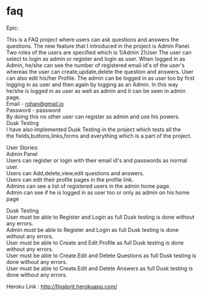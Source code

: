 # faq

Epic:

This is a FAQ project where users can ask questions and answers the 
questions. The new feature that I introduced in the project is Admin Panel.
Two roles of the users are specified which is 
1)Admin
2)User
The user can select to login as admin or register and login as user.
When logged in as Admin, he/she can see the number of registered email
id's of the user's whereas the user can create,update,delete the question 
and answers. User can also edit his/her Profile.
The admin can be logged in as user too by first logging in as user and then again by logging as
an Admin. In this way he/she is logged in as user as well as admin and it can be seen in admin page.                                                                                               
Email - rohan@gmail.io                                                                                                          
Password - password                                                                         
By doing this no other user can register as admin and use his powers.                          
Dusk Testing                                                                                  
I have also implemented Dusk Testing in the project which tests all the                        
the fields,buttons,links,forms and everything which is a part of the project.             

User Stories:                                                                        
Admin Panel                                                                                            
Users can register or login with their email id's and passwords as normal user.               
Users can Add,delete,view,edit questions and answers.                                         
Users can edit their profile pages in the profile link.                                       
Admins can see a list of registered users in the admin home page.                                       
Admin can see if he is logged in as user too or only as admin on his home page                             

Dusk Testing                                                                                      
User must be able to Register and Login as full Dusk testing is done without any errors.    
Admin must be able to Register and Login as full Dusk testing is done without any errors.                                      
User must be able to Create and Edit Profile as full Dusk testing is done without any errors.                            
User must be able to Create.Edit and Delete Questions as full Dusk testing is done without any errors.                            
User must be able to Create.Edit and Delete Answers as full Dusk testing is done without any errors.                   

Heroku Link : http://finalprjt.herokuapp.com/